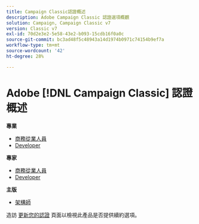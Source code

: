 ```yaml
---
title: Campaign Classic認證概述
description: Adobe Campaign Classic 認證選項概觀
solution: Campaign, Campaign Classic v7
version: Classic v7
exl-id: 70d2e3e2-5e58-43e2-b093-15cdb16f0a0c
source-git-commit: bc3ad48f5c48943a14d1974b0971c74154b9ef7a
workflow-type: tm+mt
source-wordcount: '42'
ht-degree: 28%

---
```


# Adobe [!DNL Campaign Classic] 認證概述

**專業**

* [商務從業人員](/help/certifications/acc/acc-p-business.md) <!--AD0-E329-->
* [Developer](/help/certifications/acc/acc-p-developer.md) <!--AD0-E331-->

**專家**

* [商務從業人員](/help/certifications/acc/acc-e-business.md) <!--AD0-E327-->
* [Developer](/help/certifications/acc/acc-e-developer.md) <!--AD0-E330-->

**主版**

* [架構師](/help/certifications/acc/acc-m-developer.md) <!--AD0-E328-->

造訪 [更新您的認證](/help/certifications/renew.md) 頁面以檢視此產品是否提供續約選項。
